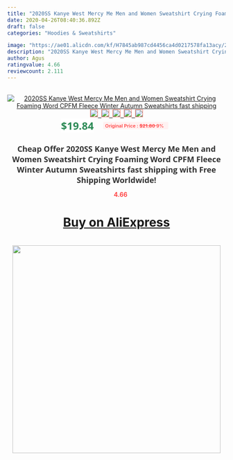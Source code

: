 ```yaml
---
title: "2020SS Kanye West Mercy Me Men and Women Sweatshirt Crying Foaming Word CPFM Fleece Winter Autumn Sweatshirts fast shipping"
date: 2020-04-26T08:40:36.892Z
draft: false
categories: "Hoodies & Sweatshirts"

image: "https://ae01.alicdn.com/kf/H7845ab987cd4456ca4d0217578fa13acy/2020SS-Kanye-West-Mercy-Me-Men-and-Women-Sweatshirt-Crying-Foaming-Word-CPFM-Fleece-Winter-Autumn.jpg"
description: "2020SS Kanye West Mercy Me Men and Women Sweatshirt Crying Foaming Word CPFM Fleece Winter Autumn Sweatshirts fast shipping"
author: Agus
ratingvalue: 4.66
reviewcount: 2.111
---
```

<br>
<div style="text-align: center;">
<a href="https://s.click.aliexpress.com/e/_ASXrup" target="_blank" rel="nofollow noopener noreferrer"><img alt="2020SS Kanye West Mercy Me Men and Women Sweatshirt Crying Foaming Word CPFM Fleece Winter Autumn Sweatshirts fast shipping" class="magnifier-image" src="https://ae01.alicdn.com/kf/H7845ab987cd4456ca4d0217578fa13acy/2020SS-Kanye-West-Mercy-Me-Men-and-Women-Sweatshirt-Crying-Foaming-Word-CPFM-Fleece-Winter-Autumn.jpg_640x640.jpg">
<br>
<img style="border:1px solid salmon" src="https://ae01.alicdn.com/kf/H7845ab987cd4456ca4d0217578fa13acy/2020SS-Kanye-West-Mercy-Me-Men-and-Women-Sweatshirt-Crying-Foaming-Word-CPFM-Fleece-Winter-Autumn.jpg_120x120.jpg">&nbsp;&nbsp;<img style="border:1px solid salmon" src="https://ae01.alicdn.com/kf/H96bb6109d5ca4aef8bf5be5f9598e165D/2020SS-Kanye-West-Mercy-Me-Men-and-Women-Sweatshirt-Crying-Foaming-Word-CPFM-Fleece-Winter-Autumn.jpg_120x120.jpg">&nbsp;&nbsp;<img style="border:1px solid salmon" src="https://ae01.alicdn.com/kf/Haee92bbb5e5040bea692b2e88c223285Y/2020SS-Kanye-West-Mercy-Me-Men-and-Women-Sweatshirt-Crying-Foaming-Word-CPFM-Fleece-Winter-Autumn.jpg_120x120.jpg">&nbsp;&nbsp;<img style="border:1px solid salmon" src="https://ae01.alicdn.com/kf/H4f2ef412aaab49579d046d3b88413810n/2020SS-Kanye-West-Mercy-Me-Men-and-Women-Sweatshirt-Crying-Foaming-Word-CPFM-Fleece-Winter-Autumn.jpg_120x120.jpg">&nbsp;&nbsp;<img style="border:1px solid salmon" src="https://ae01.alicdn.com/kf/Hed4e0fb2da54479ca56e6362429f9d48v/2020SS-Kanye-West-Mercy-Me-Men-and-Women-Sweatshirt-Crying-Foaming-Word-CPFM-Fleece-Winter-Autumn.jpg_120x120.jpg"></a></div><br0>
<div style="text-align: center;"><span style="background-color: white; border: 0px; box-sizing: border-box; color: seagreen; display: inline-block; font-family: &quot;open sans&quot; , &quot;arial&quot; , &quot;helvetica&quot; , sans-serif , &quot;heiti&quot;; font-size: 24px; font-stretch: inherit; font-weight: 700; line-height: inherit; margin: 0px 10px 0px 0px; padding: 0px; vertical-align: middle;">$19.84 </span>
<span style="background: rgb(255 , 241 , 241); border-radius: 3px; border: 0px; box-sizing: border-box; color: #ff4747; display: inline-block; font-family: inherit; font-size: 12px; font-stretch: inherit; font-style: inherit; font-variant: inherit; font-weight: 600; line-height: inherit; margin: 0px; padding: 2px 5px; transform: scale(0.9); vertical-align: middle;">Original Price : <b style="text-decoration: line-through;">$21.80 </b> 9%&nbsp;&nbsp;</span></div>
<h1 style="color: #333333; display: inline-block; font-family: &quot;open sans&quot; , &quot;arial&quot; , &quot;helvetica&quot; , sans-serif , &quot;heiti&quot;; font-size: 18px; font-stretch: inherit; font-weight: 700; text-align: center;">Cheap Offer 2020SS Kanye West Mercy Me Men and Women Sweatshirt Crying Foaming Word CPFM Fleece Winter Autumn Sweatshirts fast shipping with Free Shipping Worldwide!</h1>
<div style="color: #ff4747; text-align: center;">
<img src="https://4.bp.blogspot.com/-M0ZcTcb-5uY/XleCXlxnR4I/AAAAAAAAAEc/OrjgMkXV1oMQFaCRZj5HQwOCBcu3w1FegCPcBGAYYCw/s1600/star.png" style="height: 15px;">&nbsp;<b>4.66</b></div>
<div class="button_cont" align="center"><a class="buynow_a" href="https://s.click.aliexpress.com/e/_ASXrup" target="_blank" rel="nofollow noopener noreferrer"><H1>Buy on AliExpress</H1></a></div><br>
<div class="separator" style="clear: both; text-align: center;">
<img src="https://lh3.googleusercontent.com/-pTy5HemUv9M/XlePHvY0dAI/AAAAAAAAAE4/0nX5iRUoIWY8eMW9Dpxeirr157OZliDIgCLcBGAsYHQ/s1600/badge.gif" width="480">
</div>
